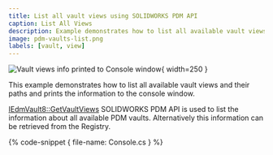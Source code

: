 ```yaml
---
title: List all vault views using SOLIDWORKS PDM API
caption: List All Views
description: Example demonstrates how to list all available vault views and their paths using SOLIDWORKS PDM API
image: pdm-vaults-list.png
labels: [vault, view]
---
```

![Vault views info printed to Console window](pdm-vaults-list.png){ width=250 }

This example demonstrates how to list all available vault views and their paths and prints the information to the console window.

[IEdmVault8::GetVaultViews](https://help.solidworks.com/2018/english/api/epdmapi/epdm.interop.epdm~epdm.interop.epdm.iedmvault8~getvaultviews.html) SOLIDWORKS PDM API is used to list the information about all available PDM vaults. Alternatively this information can be retrieved from the Registry.

{% code-snippet { file-name: Console.cs } %}
